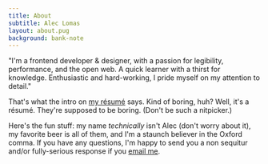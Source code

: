 ```yaml
---
title: About
subtitle: Alec Lomas
layout: about.pug
background: bank-note
---
```


"I'm a frontend developer & designer, with a passion for legibility, performance, and the open web. A quick learner with a thirst for knowledge. Enthusiastic and hard-working, I pride myself on my attention to detail."

That's what the intro on [my résumé](https://resume.lowmess.com) says. Kind of boring, huh? Well, it's a résumé. They're supposed to be boring. (Don't be such a nitpicker.)

Here's the fun stuff: my name _technically_ isn't Alec (don't worry about it), my favorite beer is all of them, and I'm a staunch believer in the Oxford comma. If you have any questions, I'm happy to send you a non sequitur and/or fully-serious response if you [email me](mailto:alec@lowmess.com).
